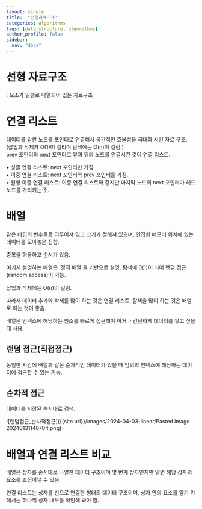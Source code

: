 ```yaml
---
layout: single
title:  "선형자료구조"
categories: algorithms
tags: [data_structure, algorithms]
author_profile: false
sidebar:
  nav: "docs"
---
```


  
# 선형 자료구조 
  : 요소가 일렬로 나열되어 있는 자료구조
  
# 연결 리스트

  데이터를 감싼 노드를 포인터로 연결해서 공간적인 효율성을 극대화 시킨 자료 구조.<br>
  (삽입과 삭제가 O(1)이 걸리며 탐색에는 O(n)이 걸림.)<br>
  prev 포인터와 next 포인터로 앞과 뒤의 노드를 연결시킨 것이 연결 리스트. 
  
• 싱글 연결 리스트: next 포인터만 가짐.<br>
• 이중 연결 리스트: next 포인터와 prev 포인터를 가짐.<br>
• 원형 이중 연결 리스트: 이중 연결 리스트와 같지만 마지막 노드의 next 포인터가 헤드 노드를 가리키는 것.<br>

# 배열

같은 타입의 변수들로 이루어져 있고 크기가 정해져 있으며, 인접한 메모리 위치에 있는 데이터를 모아놓은 집합.

중복을 허용하고 순서가 있음.

여기서 설명하는 배열은 ‘정적 배열’을 기반으로 설명.
탐색에 0(1)이 되어 랜덤 접근(random access)이 가능. 

삽입과 삭제에는 O(n)이 걸림.

따라서 데이터 추가와 삭제를 많이 하는 것은 연결 리스트, 탐색을 많이 하는 것은 배열로 하는 것이 좋음.

배열은 인덱스에 해당하는 원소를 빠르게 접근해야 하거나 간단하게 데이터를 쌓고 싶을 때 사용.

## 랜덤 접근(직접접근)
동일한 시간에 배열과 같은 순차적인 데이터가 있을 때 임의의 인덱스에 해당하는 데이터에 접근할 수 있는 기능. 

## 순차적 접근
데이터를 저장된 순서대로 검색.

![랜덤접근_순차적접근]({{site.url}}/images/2024-04-03-linear/Pasted image 20240131140704.png)

# 배열과 연결 리스트 비교

배열은 상자를 순서대로 나열한 데이터 구조이며 몇 번째 상자인지만 알면 해당 상자의 요소를 끄집어낼 수 있음.

연결 리스트는 상자를 선으로 연결한 형태의 데이터 구조이며, 상자 안의 요소를 알기 위해서는 하나씩 상자 내부를 확인해 봐야 함. 




